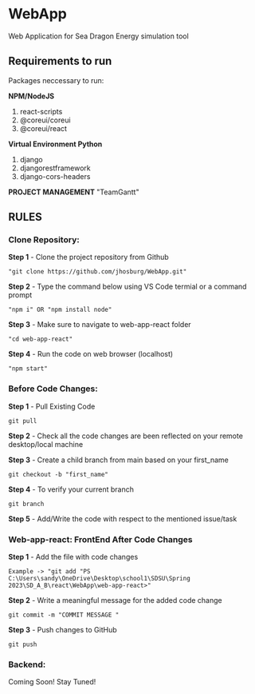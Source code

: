 # WebApp
Web Application for Sea Dragon Energy simulation tool

 ## Requirements to run
Packages neccessary to run:

**NPM/NodeJS**
  1. react-scripts
  2. @coreui/coreui
  3. @coreui/react

**Virtual Environment Python**
  1. django
  2. djangorestframework
  3. django-cors-headers


**PROJECT MANAGEMENT**
"TeamGantt"


## RULES

### Clone Repository:
    
**Step 1** - Clone the project repository from Github

    "git clone https://github.com/jhosburg/WebApp.git"

**Step 2** - Type the command below using VS Code termial or a command prompt 

    "npm i" OR "npm install node"

**Step 3** - Make sure to navigate to web-app-react folder

    "cd web-app-react"

**Step 4** - Run the code on web browser (localhost)

    "npm start"



 ### Before Code Changes:

**Step 1** - Pull Existing Code

    git pull

**Step 2** - Check all the code changes are been reflected on your remote desktop/local machine

**Step 3** - Create a child branch from main based on your first_name

    git checkout -b "first_name"
    
**Step 4** - To verify your current branch

    git branch

**Step 5** - Add/Write the code with respect to the mentioned issue/task



### Web-app-react: FrontEnd After Code Changes
    
**Step 1** - Add the file with code changes

    Example -> "git add "PS C:\Users\sandy\OneDrive\Desktop\school1\SDSU\Spring 2023\SD_A_B\react\WebApp\web-app-react>"


**Step 2** - Write a meaningful message for the added code change
    
    git commit -m "COMMIT MESSAGE "


**Step 3** - Push changes to GitHub

    git push


### Backend:

Coming Soon! Stay Tuned!



